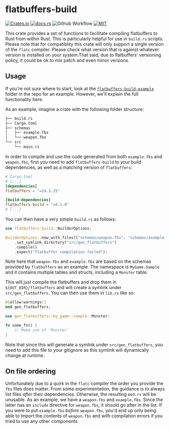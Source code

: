 # flatbuffers-build

[![Crates.io](https://img.shields.io/crates/v/flatbuffers-build.svg)](https://crates.io/crates/flatbuffers-build)
[![docs.rs](https://img.shields.io/docsrs/flatbuffers-build)](https://docs.rs/flatbuffers-build/latest/flatbuffers_build/)
![Github Workflow](https://github.com/rdelfin/flatbuffers-build/actions/workflows/ci.yaml/badge.svg)
[![MIT](https://img.shields.io/badge/license-MIT-blue.svg)](https://github.com/rdelfin/flatbuffers-build/blob/main/LICENSE)

This crate provides a set of functions to facilitate compiling flatbuffers to Rust from within
Rust. This is particularly helpful for use in `build.rs` scripts. Please note that for
compatiblity this crate will only support a single version of the `flatc` compiler. Please
check what version that is against whatever version is installed on your system.That said, due
to flatbuffers' versioning policy, it could be ok to mix patch and even minor versions.

## Usage

If you're not sure where to start, look at the
[`flatbuffers-build-example`](https://github.com/rdelfin/flatbuffers-build/tree/main/flatbuffers-build-example)
folder in the repo for an example. However, we'll explain the full functionality here.

As an example, imagine a crate with the following folder structure:
```bash
├── build.rs
├── Cargo.toml
├── schemas
│   ├── example.fbs
│   └── weapon.fbs
└── src
    └── main.rs
```
In order to compile and use the code generated from both `example.fbs` and `weapon.fbs`, first
you need to add `flatbuffers-build` to your build dependencies, as well as a matching version
of `flatbuffers`:
```toml
# Cargo.toml
# [...]
[dependencies]
flatbuffers = "=24.3.25"

[build-dependencies]
flatbuffers-build = "=0.1.0"
# [...]
```

You can then have a very simple `build.rs` as follows:
```rust
use flatbuffers_build::BuilderOptions;

BuilderOptions::new_with_files(["schemas/weapon.fbs", "schemas/example.fbs"])
    .set_symlink_directory("src/gen_flatbuffers")
    .compile()
    .expect("flatbuffer compilation failed");
```

Note here that `weapon.fbs` and `example.fbs` are based on the schemas provided by
`flatbuffers` as an example. The namespace is `MyGame.Sample` and it contains multiple tables
and structs, including a `Monster` table.

This will just compile the flatbuffers and drop them in `${OUT_DIR}/flatbuffers` and will
create a symlink under `src/gen_flatbuffers`. You can then use them in `lib.rs` like so:

```rust
#[allow(warnings)]
mod gen_flatbuffers;

use gen_flatbuffers::my_game::sample::Monster;

fn some_fn() {
    // Make use of `Monster`
}
```

Note that since this will generate a symlink under `src/gen_flatbuffers`, you need to add this
file to your gitignore as this symlink will dynamically change at runtime.

## On file ordering

Unfortunately due to a quirk in the `flatc` compiler the order you provide the `fbs` files does
matter. From some experimentation, the guidance is to always list files _after_ their
dependencies. Otherwise, the resulting `mod.rs` will be unusable. As an example, we have a
`weapon.fbs` and `example.fbs`. Since the latter has an `include` directive for `weapon.fbs`,
it should go after in the list. If you were to put `example.fbs` _before_ `weapon.fbs`, you'd
end up only being able to import the contents of `weapon.fbs` and with compilation errors if
you tried to use any other components.
